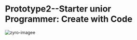 # Prototype2--Starter unior Programmer: Create with Code

![zyro-imagee](https://github.com/lanco0/Prototype2--Starter/assets/77984587/e4f9b22b-d675-4c04-833c-771af2ff36a4)
